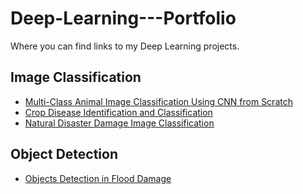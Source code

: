# Deep-Learning---Portfolio
Where you can find links to my Deep Learning projects.


## Image Classification
- [Multi-Class Animal Image Classification Using CNN from Scratch](https://github.com/abdulmumeen-abdullahi/Multi-Class-Animal-Image-Classification-Using-CNN-from-Scratch) <br/>
- [Crop Disease Identification and Classification](https://github.com/abdulmumeen-abdullahi/Crop-Disease-Identification-and-Classification) <br/>
- [Natural Disaster Damage Image Classification](https://github.com/abdulmumeen-abdullahi/Natural-Disaster-Image-Classification) <br/>

## Object Detection
- [Objects Detection in Flood Damage](https://github.com/abdulmumeen-abdullahi/Object-Detection-in-Flood-Damage) <br/>
